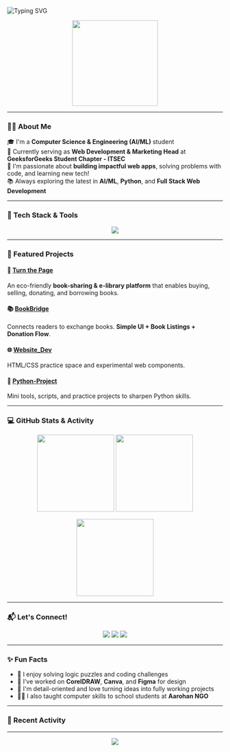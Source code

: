 <!-- Banner -->
<img src="https://readme-typing-svg.herokuapp.com?font=Fira+Code&size=28&pause=1000&center=true&vCenter=true&width=900&lines=Hi+%F0%9F%91%8B%2C+I'm+Nishant+Pandey!;Passionate+Programmer+from+India+%F0%9F%87%AE%F0%9F%87%B3;Web+Dev+%7C+AI+%26+ML+Enthusiast;Always+Learning+%E2%9C%85" alt="Typing SVG" />

<br />

<!-- Intro -->
<p align="center">
  <img src="https://media.giphy.com/media/qgQUggAC3Pfv687qPC/giphy.gif" width="200" />
</p>

---

### 👨‍💻 About Me

🎓 I'm a **Computer Science & Engineering (AI/ML)** student   
💼 Currently serving as **Web Development & Marketing Head** at **GeeksforGeeks Student Chapter - ITSEC**  
🚀 I'm passionate about **building impactful web apps**, solving problems with code, and learning new tech!  
📚 Always exploring the latest in **AI/ML**, **Python**, and **Full Stack Web Development**

---

### 🔧 Tech Stack & Tools

<p align="center">
  <img src="https://skillicons.dev/icons?i=python,cpp,c,html,css,js,mysql,androidstudio,git,github,aws,vscode,canva" />
</p>

---

### 📌 Featured Projects

#### 🚀 [Turn the Page](https://github.com/Niishant11/Turn-The-Page)  
An eco-friendly **book-sharing & e-library platform** that enables buying, selling, donating, and borrowing books.

#### 📚 [BookBridge](https://github.com/Niishant11/BookBridge)  
Connects readers to exchange books. **Simple UI + Book Listings + Donation Flow**.

#### 🌐 [Website_Dev](https://github.com/Niishant11/WebSite_Dev)  
HTML/CSS practice space and experimental web components.

#### 🐍 [Python-Project](https://github.com/Niishant11/Python-Project)  
Mini tools, scripts, and practice projects to sharpen Python skills.

---

### 💻 GitHub Stats & Activity

<p align="center">
  <img src="https://github-readme-stats.vercel.app/api?username=niishant11&theme=tokyonight&show_icons=true&count_private=true" height="180"/>
  <img src="https://github-readme-stats.vercel.app/api/top-langs/?username=niishant11&layout=compact&theme=tokyonight" height="180"/>
</p>

<p align="center">
  <img src="https://github-readme-streak-stats.herokuapp.com/?user=niishant11&theme=tokyonight" height="180"/>
</p>

---

### 📬 Let's Connect!

<p align="center">
  <a href="https://www.linkedin.com/in/nishant-pandey-10415326a/"><img src="https://img.shields.io/badge/LinkedIn-blue?style=for-the-badge&logo=linkedin&logoColor=white" /></a>
  <a href="https://github.com/Niishant11"><img src="https://img.shields.io/badge/GitHub-100000?style=for-the-badge&logo=github&logoColor=white" /></a>
  <a href="mailto:nishantpandey1140@gmail.com"><img src="https://img.shields.io/badge/Email-D14836?style=for-the-badge&logo=gmail&logoColor=white" /></a>
</p>

---

### ✨ Fun Facts

- 🧠 I enjoy solving logic puzzles and coding challenges  
- 🎨 I’ve worked on **CorelDRAW**, **Canva**, and **Figma** for design  
- 🎯 I'm detail-oriented and love turning ideas into fully working projects  
- 🧑‍🏫 I also taught computer skills to school students at **Aarohan NGO**

---

### 📝 Recent Activity

<!--START_SECTION:activity-->
<!--END_SECTION:activity-->

---

<p align="center">
  <img src="https://capsule-render.vercel.app/api?type=waving&color=0:00bfff,100:1e90ff&height=100&section=footer" />
</p>
